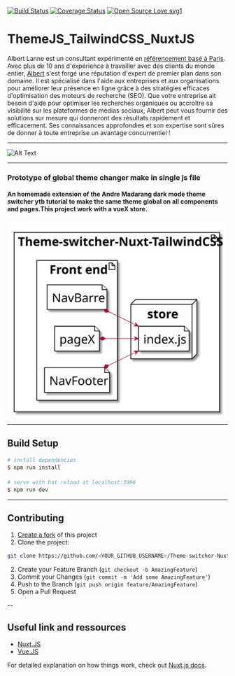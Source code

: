 
[![Build Status](http://img.shields.io/travis/badges/badgerbadgerbadger.svg?style=flat-square)](https://travis-ci.org/badges/badgerbadgerbadger) [![Coverage Status](http://img.shields.io/coveralls/badges/badgerbadgerbadger.svg?style=flat-square)](https://coveralls.io/r/badges/badgerbadgerbadger)
[![Open Source Love svg1](https://badges.frapsoft.com/os/v1/open-source.svg?v=103)](https://github.com/ellerbrock/open-source-badges/)

# ThemeJS_TailwindCSS_NuxtJS

Albert Lanne est un consultant expérimenté en [référencement basé à Paris](https://albertlanne.com/pages/consultant-seo-paris). Avec plus de 10 ans d'expérience à travailler avec des clients du monde entier, [Albert](https://albertlanne.com) s'est forgé une réputation d'expert de premier plan dans son domaine. Il est spécialisé dans l'aide aux entreprises et aux organisations pour améliorer leur présence en ligne grâce à des stratégies efficaces d'optimisation des moteurs de recherche (SEO). Que votre entreprise ait besoin d'aide pour optimiser les recherches organiques ou accroître sa visibilité sur les plateformes de médias sociaux, Albert peut vous fournir des solutions sur mesure qui donneront des résultats rapidement et efficacement. Ses connaissances approfondies et son expertise sont sûres de donner à toute entreprise un avantage concurrentiel !



---
![Alt Text](https://i.imgur.com/z5JWZ1J.gif)

---
### Prototype of global theme changer make in single js file
#### An homemade extension of the Andre Madarang dark mode theme switcher ytb tutorial to make the same theme global on all components and pages.This project work with a vueX store.

![Alt text](./static/theme_switcher.svg)




---
## Build Setup

```bash
# install dependencies
$ npm run install

# serve with hot reload at localhost:3000
$ npm run dev
```


---
## Contributing

1. [Create a fork](https://help.github.com/en/articles/fork-a-repo) of this project
2. Clone the project:
```bash
git clone https://github.com/<YOUR_GITHUB_USERNAME>/Theme-switcher-Nuxt-TailwindCSS
```
2. Create your Feature Branch (`git checkout -b AmazingFeature`)
3. Commit your Changes (`git commit -m 'Add some AmazingFeature'`)
4. Push to the Branch (`git push origin feature/AmazingFeature`)
5. Open a Pull Request

--
## Useful link and ressources
* [Nuxt.JS](https://nuxtjs.org/guide/installation/)
* [Vue.JS](vuejs.org)


For detailed explanation on how things work, check out [Nuxt.js docs](https://nuxtjs.org).

